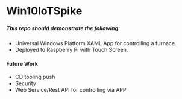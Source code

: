 # Win10IoTSpike

##### This repo should demonstrate the following: 
- Universal Windows Platform XAML App for controlling a furnace.
- Deployed to Raspberry Pi with Touch Screen. 


#### Future Work
- CD tooling push
- Security
- Web Service/Rest API for controlling via APP 


